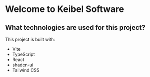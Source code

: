 # Welcome to Keibel Software

## What technologies are used for this project?

This project is built with:

- Vite
- TypeScript
- React
- shadcn-ui
- Tailwind CSS
